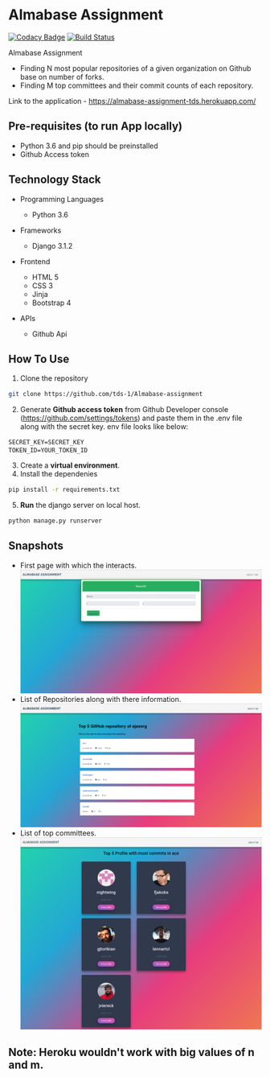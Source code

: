 # Almabase Assignment
[![Codacy Badge](https://api.codacy.com/project/badge/Grade/1ac554483fac462797ffa5a8b9adf2fa?style=flat-square)]()
[![Build Status](https://api.travis-ci.org/fossasia/badgeyay.svg?branch=development&style=flat-square)]()

Almabase Assignment
  - Finding N most popular repositories of a given organization on Github base on number of forks.
  - Finding M top committees and their commit counts of each repository.

Link to the application - https://almabase-assignment-tds.herokuapp.com/

## Pre-requisites (to run App locally)
- Python 3.6 and pip should be preinstalled
- Github Access token


## Technology Stack

- Programming Languages
    - Python 3.6
    
- Frameworks
  - Django 3.1.2

- Frontend
    - HTML 5
    - CSS 3
    - Jinja
    - Bootstrap 4

- APIs
    - Github Api
        

## How To Use
1. Clone the repository
```sh
git clone https://github.com/tds-1/Almabase-assignment
```
2. Generate **Github access token** from Github Developer console (https://github.com/settings/tokens) and paste them in the .env file along with the secret key. env file looks like below:
```
SECRET_KEY=SECRET_KEY
TOKEN_ID=YOUR_TOKEN_ID

```
3. Create a **virtual environment**.
4. Install the dependenies
```sh
pip install -r requirements.txt
```
5. **Run** the django server on local host.
```sh 
python manage.py runserver
```


## Snapshots
- First page with which the interacts.
![alt text](https://github.com/tds-1/Almabase-assignment/blob/master/images/homepage.png)
- List of Repositories along with there information.
![alt text](https://github.com/tds-1/Almabase-assignment/blob/master/images/repo.png)
- List of top committees.
![alt text](https://github.com/tds-1/Almabase-assignment/blob/master/images/users.png)

## Note: Heroku wouldn't work with big values of n and m.